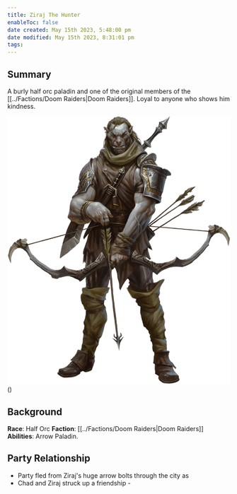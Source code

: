 ```yaml
---
title: Ziraj The Hunter
enableToc: false
date created: May 15th 2023, 5:48:00 pm
date modified: May 15th 2023, 8:31:01 pm
tags: 
---
```

## Summary
A burly half orc paladin and one of the original members of the [[../Factions/Doom Raiders|Doom Raiders]]. Loyal to anyone who shows him kindness.

![](../attachments/Ziraj.png)()

## Background
**Race**: Half Orc
**Faction**: [[../Factions/Doom Raiders|Doom Raiders]] 
**Abilities**: Arrow Paladin.

## Party Relationship
- Party fled from Ziraj's huge arrow bolts through the city as
- Chad and Ziraj struck up a friendship -
